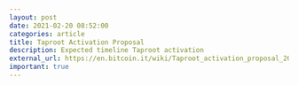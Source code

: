 ```yaml
---
layout: post
date: 2021-02-20 08:52:00
categories: article
title: Taproot Activation Proposal
description: Expected timeline Taproot activation
external_url: https://en.bitcoin.it/wiki/Taproot_activation_proposal_202102
important: true
---
```


